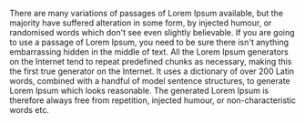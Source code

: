 There are many variations of passages of Lorem Ipsum
available, but the majority have suffered alteration in 
some form, by injected humour, or randomised words which 
don't see even slightly believable. If you are going to 
use a passage of Lorem Ipsum, you need to be sure there 
isn't anything embarrassing hidden in the middle of text. 
All the Lorem Ipsum generators on the Internet tend to 
repeat predefined chunks as necessary, making this the 
first true generator on the Internet. It uses a dictionary 
of over 200 Latin words, combined with a handful of model 
sentence structures, to generate Lorem Ipsum which looks 
reasonable. The generated Lorem Ipsum is therefore always 
free from repetition, injected humour, or 
non-characteristic words etc.